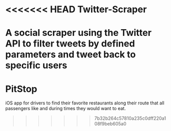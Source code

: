 <<<<<<< HEAD
Twitter-Scraper
===============

A social scraper using the Twitter API to filter tweets by defined parameters and tweet back to specific users
=======
PitStop
=======

iOS app for drivers to find their favorite restaurants along their route that all passengers like and during times they would want to eat.
>>>>>>> 7b32b264c57810a235c0dff220a108f9beb605a0
